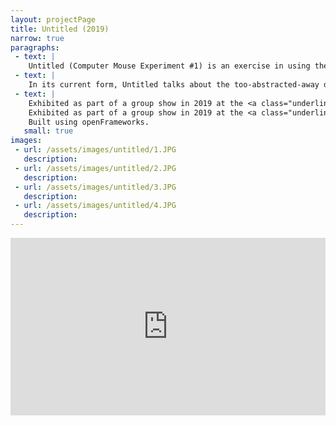 ```yaml
---
layout: projectPage
title: Untitled (2019)
narrow: true
paragraphs:
 - text: |
    Untitled (Computer Mouse Experiment #1) is an exercise in using the computer mouse gently. Through using the interactive video format, I give each viewer the illusion of control—wherever they move the mouse, my on-screen body follows the cursor slowly, and eventually catches up with it.
 - text: |
    In its current form, Untitled talks about the too-abstracted-away direct relationship between (our) mouse gestures and (someone else’s) human labor. At the same time, it is a simple algorithm applied to my own body—two nested <em>for</em> loops, on a 4 x 8 matrix. An exhaustive walk which turns the body into a worker.
 - text: |
    Exhibited as part of a group show in 2019 at the <a class="underlined" href="https://itp.nyu.edu/shows/winter2019/">NYU ITP Winter Show</a> in Brooklyn, NY.<br/><br/>     
    Exhibited as part of a group show in 2019 at the <a class="underlined" href="http://computermouseconference.net/">Computer Mouse Conference</a> in Brooklyn, NY.<br/><br/>
    Built using openFrameworks.
   small: true
images:
 - url: /assets/images/untitled/1.JPG
   description: 
 - url: /assets/images/untitled/2.JPG
   description: 
 - url: /assets/images/untitled/3.JPG
   description: 
 - url: /assets/images/untitled/4.JPG
   description:
---
```

<div class="mb2" style="padding:56.25% 0 0 0;position:relative;"><iframe src="https://player.vimeo.com/video/377253595?title=0&byline=0&portrait=0" style="position:absolute;top:0;left:0;width:100%;height:100%; background-color: black;" frameborder="0" webkitallowfullscreen mozallowfullscreen allowfullscreen></iframe></div><script src="https://player.vimeo.com/api/player.js"></script>